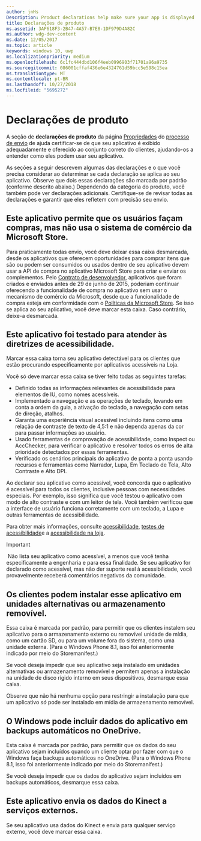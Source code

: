 ```yaml
---
author: jnHs
Description: Product declarations help make sure your app is displayed appropriately in the Microsoft Store and offered to the right set of customers.
title: Declarações de produto
ms.assetid: 3AF618F3-2B47-4A57-B7E8-1DF979D4A82C
ms.author: wdg-dev-content
ms.date: 12/05/2017
ms.topic: article
keywords: windows 10, uwp
ms.localizationpriority: medium
ms.openlocfilehash: 6c1fc444dbd106f4eeb0996903f71701a96a9735
ms.sourcegitcommit: 086001cffaf436e6e4324761d59bcc5e598c15ea
ms.translationtype: MT
ms.contentlocale: pt-BR
ms.lasthandoff: 10/27/2018
ms.locfileid: "5695272"
---
```

# <a name="product-declarations"></a>Declarações de produto

A seção de **declarações de produto** da página [Propriedades](enter-app-properties.md) do [processo de envio](app-submissions.md) de ajuda certificar-se de que seu aplicativo é exibido adequadamente e oferecido ao conjunto correto do clientes, ajudando-os a entender como eles podem usar seu aplicativo.

As seções a seguir descrevem algumas das declarações e o que você precisa considerar ao determinar se cada declaração se aplica ao seu aplicativo. Observe que dois essas declarações são marcada por padrão (conforme descrito abaixo.) Dependendo da categoria do produto, você também pode ver declarações adicionais. Certifique-se de revisar todas as declarações e garantir que eles refletem com precisão seu envio.

## <a name="this-app-allows-users-to-make-purchases-but-does-not-use-the-microsoft-store-commerce-system"></a>Este aplicativo permite que os usuários façam compras, mas não usa o sistema de comércio da Microsoft Store.

Para praticamente todas envio, você deve deixar essa caixa desmarcada, desde os aplicativos que oferecem oportunidades para comprar itens que são ou podem ser consumidos ou usados dentro de seu aplicativo devem usar a API de compra no aplicativo Microsoft Store para criar e enviar os complementos. Pelo [Contrato de desenvolvedor](https://docs.microsoft.com/legal/windows/agreements/app-developer-agreement), aplicativos que foram criados e enviados antes de 29 de junho de 2015, poderiam continuar oferecendo a funcionalidade de compra no aplicativo sem usar o mecanismo de comércio da Microsoft, desde que a funcionalidade de compra esteja em conformidade com o [ Políticas da Microsoft Store](https://docs.microsoft.com/legal/windows/agreements/store-policies#108-financial-transactions). Se isso se aplica ao seu aplicativo, você deve marcar esta caixa. Caso contrário, deixe-a desmarcada.

## <a name="this-app-has-been-tested-to-meet-accessibility-guidelines"></a>Este aplicativo foi testado para atender às diretrizes de acessibilidade.

Marcar essa caixa torna seu aplicativo detectável para os clientes que estão procurando especificamente por aplicativos acessíveis na Loja.

Você só deve marcar essa caixa se tiver feito todas as seguintes tarefas:

-   Definido todas as informações relevantes de acessibilidade para elementos de IU, como nomes acessíveis.
-   Implementado a navegação e as operações de teclado, levando em conta a ordem da guia, a ativação do teclado, a navegação com setas de direção, atalhos.
-   Garanta uma experiência visual acessível incluindo itens como uma relação de contraste de texto de 4,5:1 e não dependa apenas da cor para passar informações ao usuário.
-   Usado ferramentas de comprovação de acessibilidade, como Inspect ou AccChecker, para verificar o aplicativo e resolver todos os erros de alta prioridade detectados por essas ferramentas.
-   Verificado os cenários principais do aplicativo de ponta a ponta usando recursos e ferramentas como Narrador, Lupa, Em Teclado de Tela, Alto Contraste e Alto DPI.

Ao declarar seu aplicativo como acessível, você concorda que o aplicativo é acessível para todos os clientes, inclusive pessoas com necessidades especiais. Por exemplo, isso significa que você testou o aplicativo com modo de alto contraste e com um leitor de tela. Você também verificou que a interface de usuário funciona corretamente com um teclado, a Lupa e outras ferramentas de acessibilidade.

Para obter mais informações, consulte [acessibilidade](../design/accessibility/accessibility.md), [testes de acessibilidade](../design/accessibility/accessibility-testing.md)e a [acessibilidade na loja](../design/accessibility/accessibility-in-the-store.md).

> [!IMPORTANT]
> Não lista seu aplicativo como acessível, a menos que você tenha especificamente a engenharia e para essa finalidade. Se seu aplicativo for declarado como acessível, mas não der suporte real à acessibilidade, você provavelmente receberá comentários negativos da comunidade.

## <a name="customers-can-install-this-app-to-alternate-drives-or-removable-storage"></a>Os clientes podem instalar esse aplicativo em unidades alternativas ou armazenamento removível.

Essa caixa é marcada por padrão, para permitir que os clientes instalem seu aplicativo para o armazenamento externo ou removível unidade de mídia, como um cartão SD, ou para um volume fora do sistema, como uma unidade externa. (Para o Windows Phone 8.1, isso foi anteriormente indicado por meio do Storemanifest.)

Se você deseja impedir que seu aplicativo seja instalado em unidades alternativas ou armazenamento removível e permitem apenas a instalação na unidade de disco rígido interno em seus dispositivos, desmarque essa caixa.

Observe que não há nenhuma opção para restringir a instalação para que um aplicativo *só* pode ser instalado em mídia de armazenamento removível.


## <a name="windows-can-include-this-apps-data-in-automatic-backups-to-onedrive"></a>O Windows pode incluir dados do aplicativo em backups automáticos no OneDrive.

Esta caixa é marcada por padrão, para permitir que os dados do seu aplicativo sejam incluídos quando um cliente optar por fazer com que o Windows faça backups automáticos no OneDrive. (Para o Windows Phone 8.1, isso foi anteriormente indicado por meio do Storemanifest.)

Se você deseja impedir que os dados do aplicativo sejam incluídos em backups automáticos, desmarque essa caixa.


## <a name="this-app-sends-kinect-data-to-external-services"></a>Este aplicativo envia os dados do Kinect a serviços externos. 

Se seu aplicativo usa dados do Kinect e envia para qualquer serviço externo, você deve marcar essa caixa.



 

 

 




